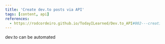 ```yaml
---
title: 'Create dev.to posts via API'
tags: [content, api]
references:
  - https://rodcordeiro.github.io/TodayILearned/Dev.to_API#002---creating-a-post-with-the-api
---
```


dev.to can be automated
